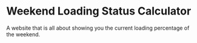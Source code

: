# Weekend Loading Status Calculator
A website that is all about showing you the current loading percentage of the weekend.
